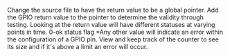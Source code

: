 Change the source file to have the return value to be a global pointer.
Add the GPIO return value to the pointer to determine the validity through testing.
Looking at the return value will have different statuses at varying points in time.
    0-ok status flag
    *Any other value will indicate an error within the configuration of a GPIO pin.
View and keep track of the counter to see its size and if it's above a limit an error
will occur.
